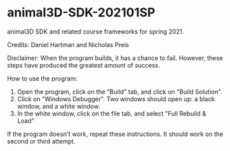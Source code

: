 # animal3D-SDK-202101SP
animal3D SDK and related course frameworks for spring 2021.

Credits: Daniel Hartman and Nicholas Preis

Disclaimer: When the program builds, it has a chance to fail. However, these steps have produced the greatest amount of success.

How to use the program:
  1. Open the program, click on the "Build" tab, and click on "Build Solution".
  2. Click on "Windows Debugger". Two windows should open up: a black window, and a white window.
  3. In the white window, click on the file tab, and select "Full Rebuild & Load"

If the program doesn't work, repeat these instructions. It should work on the second or third attempt.
